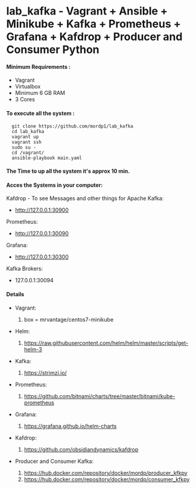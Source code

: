 # lab_kafka - Vagrant + Ansible + Minikube + Kafka + Prometheus + Grafana + Kafdrop + Producer and Consumer Python

#### Minimum Requirements :
 - Vagrant 
 - Virtualbox
 - Minimum 6 GB RAM
 - 3 Cores
 
#### To execute all the system :
```
  git clone https://github.com/mordp1/lab_kafka
  cd lab_kafka
  vagrant up
  vagrant ssh
  sudo su -
  cd /vagrant/
  ansible-playbook main.yaml
 ```
#### The Time to up all the system it's approx 10 min.

#### Acces the Systems in your computer: 
 
Kafdrop - To see Messages and other things for Apache Kafka:
 - http://127.0.0.1:30900

Prometheus:
 - http://127.0.0.1:30090

Grafana: 
 - http://127.0.0.1:30300

Kafka Brokers: 
 - 127.0.0.1:30094

#### Details

- Vagrant:
  1. box = mrvantage/centos7-minikube

- Helm: 
  1. https://raw.githubusercontent.com/helm/helm/master/scripts/get-helm-3 

- Kafka:
  1. https://strimzi.io/

- Prometheus:
  1. https://github.com/bitnami/charts/tree/master/bitnami/kube-prometheus

- Grafana:
  1. https://grafana.github.io/helm-charts

- Kafdrop:
  1. https://github.com/obsidiandynamics/kafdrop 
 
 - Producer and Consumer Kafka:
   1. https://hub.docker.com/repository/docker/mordp/producer_kfkpy 
   2. https://hub.docker.com/repository/docker/mordp/consumer_kfkpy
 
 




